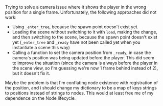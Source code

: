 Trying to solve a camera issue where it shows the player in the wrong position for a single frame. Unfortunately, the following approaches did not work:
* Using `_enter_tree`, because the spawn point doesn't exist yet.
* Loading the scene without switching to it with `load`, making the change, and then switching to the scene, because the spawn point doesn't exist yet (`_enter_tree` and `_ready` have not been called yet when you instantiate a scene this way)
* Calling a function to set the camera position from `_ready`, in case the camera's position was being updated before the player. This did seem to improve the situation (since the camera is always before the player in the scene view, so I'm guessing we're now 1 frame behind instead of 2), but it doesn't fix it.

Maybe the problem is that I'm conflating node existence with registration of the position, and i should change my dictionary to be a map of keys strings to positions instead of strings to nodes. This would at least free me of my dependence on the Node lifecycle.
